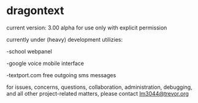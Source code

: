 dragontext
==========

current version: 3.00 alpha
for use only with explicit permission

currently under (heavy) development
utilizies:

-school webpanel

-google voice mobile interface

-textport.com free outgoing sms messages


for issues, concerns, questions, collaboration, administration, debugging, and all other project-related matters, please contact lm3044@trevor.org